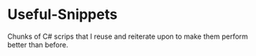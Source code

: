 # Useful-Snippets
Chunks of C# scrips that I reuse and reiterate upon to make them perform better than before. 
